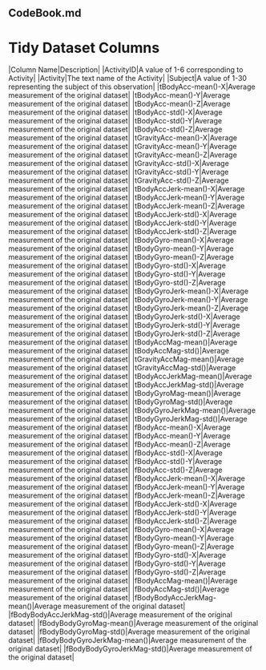CodeBook.md
-----------------------------


# Tidy Dataset Columns

|Column Name|Description|
|ActivityID|A value of 1-6 corresponding to Activity|
|Activity|The text name of the Activity|
|Subject|A value of 1-30 representing the subject of this observation|
|tBodyAcc-mean()-X|Average measurement of the original dataset|
|tBodyAcc-mean()-Y|Average measurement of the original dataset|
|tBodyAcc-mean()-Z|Average measurement of the original dataset|
|tBodyAcc-std()-X|Average measurement of the original dataset|
|tBodyAcc-std()-Y|Average measurement of the original dataset|
|tBodyAcc-std()-Z|Average measurement of the original dataset|
|tGravityAcc-mean()-X|Average measurement of the original dataset|
|tGravityAcc-mean()-Y|Average measurement of the original dataset|
|tGravityAcc-mean()-Z|Average measurement of the original dataset|
|tGravityAcc-std()-X|Average measurement of the original dataset|
|tGravityAcc-std()-Y|Average measurement of the original dataset|
|tGravityAcc-std()-Z|Average measurement of the original dataset|
|tBodyAccJerk-mean()-X|Average measurement of the original dataset|
|tBodyAccJerk-mean()-Y|Average measurement of the original dataset|
|tBodyAccJerk-mean()-Z|Average measurement of the original dataset|
|tBodyAccJerk-std()-X|Average measurement of the original dataset|
|tBodyAccJerk-std()-Y|Average measurement of the original dataset|
|tBodyAccJerk-std()-Z|Average measurement of the original dataset|
|tBodyGyro-mean()-X|Average measurement of the original dataset|
|tBodyGyro-mean()-Y|Average measurement of the original dataset|
|tBodyGyro-mean()-Z|Average measurement of the original dataset|
|tBodyGyro-std()-X|Average measurement of the original dataset|
|tBodyGyro-std()-Y|Average measurement of the original dataset|
|tBodyGyro-std()-Z|Average measurement of the original dataset|
|tBodyGyroJerk-mean()-X|Average measurement of the original dataset|
|tBodyGyroJerk-mean()-Y|Average measurement of the original dataset|
|tBodyGyroJerk-mean()-Z|Average measurement of the original dataset|
|tBodyGyroJerk-std()-X|Average measurement of the original dataset|
|tBodyGyroJerk-std()-Y|Average measurement of the original dataset|
|tBodyGyroJerk-std()-Z|Average measurement of the original dataset|
|tBodyAccMag-mean()|Average measurement of the original dataset|
|tBodyAccMag-std()|Average measurement of the original dataset|
|tGravityAccMag-mean()|Average measurement of the original dataset|
|tGravityAccMag-std()|Average measurement of the original dataset|
|tBodyAccJerkMag-mean()|Average measurement of the original dataset|
|tBodyAccJerkMag-std()|Average measurement of the original dataset|
|tBodyGyroMag-mean()|Average measurement of the original dataset|
|tBodyGyroMag-std()|Average measurement of the original dataset|
|tBodyGyroJerkMag-mean()|Average measurement of the original dataset|
|tBodyGyroJerkMag-std()|Average measurement of the original dataset|
|fBodyAcc-mean()-X|Average measurement of the original dataset|
|fBodyAcc-mean()-Y|Average measurement of the original dataset|
|fBodyAcc-mean()-Z|Average measurement of the original dataset|
|fBodyAcc-std()-X|Average measurement of the original dataset|
|fBodyAcc-std()-Y|Average measurement of the original dataset|
|fBodyAcc-std()-Z|Average measurement of the original dataset|
|fBodyAccJerk-mean()-X|Average measurement of the original dataset|
|fBodyAccJerk-mean()-Y|Average measurement of the original dataset|
|fBodyAccJerk-mean()-Z|Average measurement of the original dataset|
|fBodyAccJerk-std()-X|Average measurement of the original dataset|
|fBodyAccJerk-std()-Y|Average measurement of the original dataset|
|fBodyAccJerk-std()-Z|Average measurement of the original dataset|
|fBodyGyro-mean()-X|Average measurement of the original dataset|
|fBodyGyro-mean()-Y|Average measurement of the original dataset|
|fBodyGyro-mean()-Z|Average measurement of the original dataset|
|fBodyGyro-std()-X|Average measurement of the original dataset|
|fBodyGyro-std()-Y|Average measurement of the original dataset|
|fBodyGyro-std()-Z|Average measurement of the original dataset|
|fBodyAccMag-mean()|Average measurement of the original dataset|
|fBodyAccMag-std()|Average measurement of the original dataset|
|fBodyBodyAccJerkMag-mean()|Average measurement of the original dataset|
|fBodyBodyAccJerkMag-std()|Average measurement of the original dataset|
|fBodyBodyGyroMag-mean()|Average measurement of the original dataset|
|fBodyBodyGyroMag-std()|Average measurement of the original dataset|
|fBodyBodyGyroJerkMag-mean()|Average measurement of the original dataset|
|fBodyBodyGyroJerkMag-std()|Average measurement of the original dataset|


